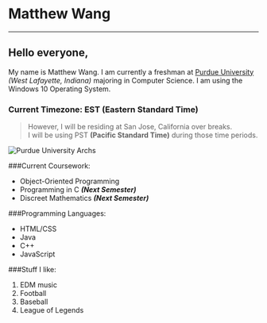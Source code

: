 # Matthew Wang
---
## Hello everyone, 

My name is Matthew Wang. I am currently a freshman at [Purdue University](https://www.purdue.edu/) *(West Lafayette, Indiana)* majoring in Computer Science. I am using the Windows 10 Operating System.

### Current Timezone: EST (Eastern Standard Time)
>However, I will be residing at San Jose, California over breaks.  
I will be using PST **(Pacific Standard Time)** during those time periods.

![Purdue University Archs](https://upload.wikimedia.org/wikipedia/commons/f/fa/Purdue_University%2C_West_Lafayette%2C_Indiana%2C_Estados_Unidos%2C_2012-10-15%2C_DD_23.jpg)

###Current Coursework:
* Object-Oriented Programming
* Programming in C **_(Next Semester)_**
* Discreet Mathematics **_(Next Semester)_**

###Programming Languages:
* HTML/CSS
* Java
* C++
* JavaScript

###Stuff I like:
1. EDM music
2. Football
3. Baseball
4. League of Legends



